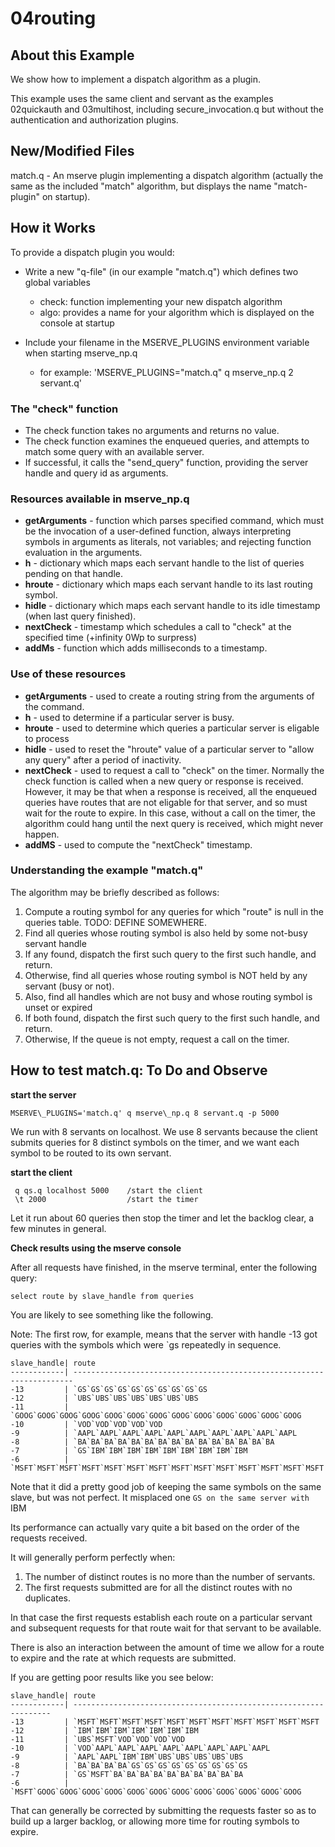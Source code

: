 # 04routing

## About this Example

We show how to implement a dispatch algorithm as a plugin.  

This example uses the same client and servant as the examples 02quickauth and 03multihost,
including secure\_invocation.q but without the authentication and authorization plugins.

## New/Modified Files

match.q - An mserve plugin implementing a dispatch algorithm (actually the same as the included "match" algorithm,
but displays the name "match-plugin" on startup).  

## How it Works

To provide a dispatch plugin you would:

- Write a new "q-file" (in our example "match.q") which defines two global variables
  - check: function implementing your new dispatch algorithm
  - algo:  provides a name for your algorithm which is displayed on the console at startup

- Include your filename in the MSERVE\_PLUGINS environment variable when starting mserve\_np.q
  - for example:  'MSERVE\_PLUGINS="match.q" q mserve\_np.q 2 servant.q'

### The "check" function

- The check function takes no arguments and returns no value. 
- The check function examines the enqueued queries, and attempts to match some query with an available server.
- If successful, it calls the "send\_query" function, providing the server handle and query id as arguments. 

### Resources available in mserve\_np.q

- **getArguments** - function which parses specified command, which must be the invocation of a user-defined function,
   always interpreting symbols in arguments as literals, not variables; and rejecting function evaluation in the arguments.
- **h**            - dictionary which maps each servant handle to the list of queries pending on that handle.
- **hroute**       - dictionary which maps each servant handle to its last routing symbol.
- **hidle**        - dictionary which maps each servant handle to its idle timestamp (when last query finished).
- **nextCheck**    - timestamp which schedules a call to "check" at the specified time (+infinity 0Wp to surpress)
- **addMs**        - function which adds milliseconds to a timestamp.

### Use of these resources

- **getArguments** - used to create a routing string from the arguments of the command.
- **h**            - used to determine if a particular server is busy.
- **hroute**       - used to determine which queries a particular server is eligable to process
- **hidle**        - used to reset the "hroute" value of a particular server to "allow any query" after a period of inactivity.
- **nextCheck**    - used to request a call to "check" on the timer. Normally the check function is called when a new query
                     or response is received. However, it may be that when a response is received, all the enqueued queries
                     have routes that are not eligable for that server, and so must wait for the route to expire. In this 
                     case, without a call on the timer, the algorithm could hang until the next query is received,
                     which might never happen.
- **addMS**        - used to compute the "nextCheck" timestamp.



### Understanding the example "match.q"

The algorithm may be briefly described as follows:
1. Compute a routing symbol for any queries for which "route" is null in the queries table. TODO: DEFINE SOMEWHERE. 
2. Find all queries whose routing symbol is also held by some not-busy servant handle
3. If any found, dispatch the first such query to the first such handle, and return.
4. Otherwise, find all queries whose routing symbol is NOT held by any servant (busy or not).
5. Also, find all handles which are not busy and whose routing symbol is unset or expired
6. If both found, dispatch the first such query to the first such handle, and return.
7. Otherwise, If the queue is not empty, request a call on the timer.


## How to test match.q: To Do and Observe

**start the server**

```
MSERVE\_PLUGINS='match.q' q mserve\_np.q 8 servant.q -p 5000
```

We run with 8 servants on localhost. 
We use 8 servants because the client submits queries for 8 distinct symbols on the timer, and we want each symbol to be routed to its own servant.

**start the client**

```
 q qs.q localhost 5000    /start the client
 \t 2000                  /start the timer
```

Let it run about 60 queries then stop the timer and let the backlog clear,
a few minutes in general. 

**Check results using the mserve console**

After all requests have finished, in the mserve terminal, enter the following query:

```
select route by slave_handle from queries
```

You are likely to see something like the following.

Note: The first row, for example, means that the server with handle -13 got queries with the symbols which were `gs repeatedly in sequence. 

```
slave_handle| route                                                                 
------------| ----------------------------------------------------------------------
-13         | `GS`GS`GS`GS`GS`GS`GS`GS`GS`GS                                        
-12         | `UBS`UBS`UBS`UBS`UBS`UBS`UBS                                          
-11         | `GOOG`GOOG`GOOG`GOOG`GOOG`GOOG`GOOG`GOOG`GOOG`GOOG`GOOG`GOOG`GOOG     
-10         | `VOD`VOD`VOD`VOD`VOD                                                  
-9          | `AAPL`AAPL`AAPL`AAPL`AAPL`AAPL`AAPL`AAPL`AAPL`AAPL                    
-8          | `BA`BA`BA`BA`BA`BA`BA`BA`BA`BA`BA`BA`BA`BA`BA                         
-7          | `GS`IBM`IBM`IBM`IBM`IBM`IBM`IBM`IBM`IBM                               
-6          | `MSFT`MSFT`MSFT`MSFT`MSFT`MSFT`MSFT`MSFT`MSFT`MSFT`MSFT`MSFT`MSFT`MSFT
```

Note that it did a pretty good job of keeping the same symbols on the same slave, but was not perfect.
It misplaced one `GS on the same server with `IBM

Its performance can actually vary quite a bit based on the order of the requests received.

It will generally perform perfectly when:
1. The number of distinct routes is no more than the number of servants.
2. The first requests submitted are for all the distinct routes with no duplicates.

In that case the first requests establish each route on a particular servant and subsequent
requests for that route wait for that servant to be available.

There is also an interaction between the amount of time we allow for a route to expire
and the rate at which requests are submitted.

If you are getting poor results like you see below:

```
slave_handle| route                                                            
------------| -----------------------------------------------------------------
-13         | `MSFT`MSFT`MSFT`MSFT`MSFT`MSFT`MSFT`MSFT`MSFT`MSFT`MSFT          
-12         | `IBM`IBM`IBM`IBM`IBM`IBM`IBM                                     
-11         | `UBS`MSFT`VOD`VOD`VOD`VOD                                        
-10         | `VOD`AAPL`AAPL`AAPL`AAPL`AAPL`AAPL`AAPL`AAPL                     
-9          | `AAPL`AAPL`IBM`IBM`UBS`UBS`UBS`UBS`UBS                           
-8          | `BA`BA`BA`BA`GS`GS`GS`GS`GS`GS`GS`GS`GS                          
-7          | `GS`MSFT`BA`BA`BA`BA`BA`BA`BA`BA`BA`BA                           
-6          | `MSFT`GOOG`GOOG`GOOG`GOOG`GOOG`GOOG`GOOG`GOOG`GOOG`GOOG`GOOG`GOOG
```

That can generally be corrected by submitting the requests faster so as to build up
a larger backlog, or allowing more time for routing symbols to expire.




